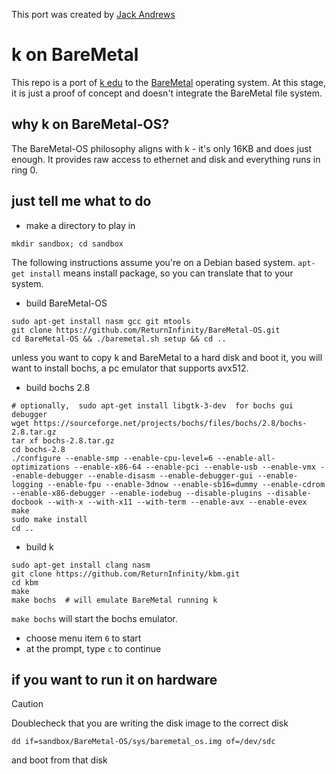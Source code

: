 This port was created by [Jack Andrews](https://github.com/effbiae)

# k on BareMetal

This repo is a port of [k edu](https://shakti.com/) to the
[BareMetal](https://github.com/ReturnInfinity/BareMetal-OS) operating system.
At this stage, it is just a proof of concept and doesn't integrate the
BareMetal file system.

## why k on BareMetal-OS?
The BareMetal-OS philosophy aligns with k - it's only 16KB and does just enough.
It provides raw access to ethernet and disk and everything runs in ring 0.

## just tell me what to do
 - make a directory to play in
```
mkdir sandbox; cd sandbox
```
The following instructions assume you're on a Debian based system. `apt-get install` means install package, so you can translate that to your system.
 - build BareMetal-OS
```
sudo apt-get install nasm gcc git mtools
git clone https://github.com/ReturnInfinity/BareMetal-OS.git
cd BareMetal-OS && ./baremetal.sh setup && cd ..
```
unless you want to copy k and BareMetal to a hard disk and boot it, you will want
to install bochs, a pc emulator that supports avx512.

 - build bochs 2.8
```
# optionally,  sudo apt-get install libgtk-3-dev  for bochs gui debugger
wget https://sourceforge.net/projects/bochs/files/bochs/2.8/bochs-2.8.tar.gz
tar xf bochs-2.8.tar.gz
cd bochs-2.8
./configure --enable-smp --enable-cpu-level=6 --enable-all-optimizations --enable-x86-64 --enable-pci --enable-usb --enable-vmx --enable-debugger --enable-disasm --enable-debugger-gui --enable-logging --enable-fpu --enable-3dnow --enable-sb16=dummy --enable-cdrom --enable-x86-debugger --enable-iodebug --disable-plugins --disable-docbook --with-x --with-x11 --with-term --enable-avx --enable-evex
make
sudo make install
cd ..
``` 
 - build k
```
sudo apt-get install clang nasm
git clone https://github.com/ReturnInfinity/kbm.git
cd kbm
make
make bochs  # will emulate BareMetal running k
```

`make bochs` will start the bochs emulator.
 - choose menu item `6` to start
 - at the prompt, type `c` to continue

## if you want to run it on hardware
> [!CAUTION]
> Doublecheck that you are writing the disk image to the correct disk

```
dd if=sandbox/BareMetal-OS/sys/baremetal_os.img of=/dev/sdc
```
and boot from that disk
